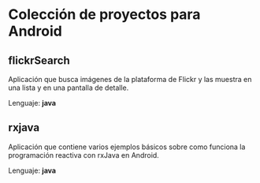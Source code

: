# Colección de proyectos para Android

## flickrSearch

Aplicación que busca imágenes de la plataforma de Flickr y las muestra en una lista y en una pantalla de detalle.

Lenguaje: **java**

## rxjava

Aplicación que contiene varios ejemplos básicos sobre como funciona la programación reactiva con rxJava en Android.

Lenguaje: **java**


